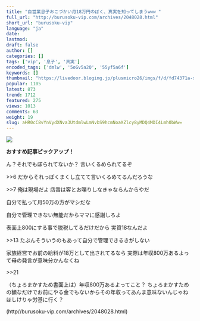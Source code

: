 ```yaml
---
title: "自営業息子おこづかい月18万円のぼく、真実を知ってしまうwww "
full_url: "http://burusoku-vip.com/archives/2048028.html"
short_url: "burusoku-vip"
language: "ja"
date: 
lastmod: 
draft: false
author: []
categories: []
tags: ['vip', '息子', '真実']
encoded_tags: ['dmlw', '5oGv5a2Q', '55yf5a6f']
keywords: []
thumbnail: "https://livedoor.blogimg.jp/plusmicro26/imgs/f/d/fd74371a-s.png"
popular: 1105
latest: 873
trend: 1712
featured: 275
views: 1013
comments: 63
weight: 19
slug: aHR0cC8vYnVydXNva3UtdmlwLmNvbS9hcmNoaXZlcy8yMDQ4MDI4Lmh0bWw=
---
```


![](https://livedoor.blogimg.jp/plusmicro26/imgs/f/d/fd74371a-s.png)

<div><p><b>おすすめ記事ピックアップ！</b></p><p>ん？それでもぼられてないか？ 言いくるめられてるぞ</p><p>>>6 だからそれっぽくまくし立てて言いくるめてるんだろうな</p><p>>>7 俺は現場だよ 店番は客とお喋りしなきゃならんからやだ</p><p>自分で払って月50万の方がマシだな</p><p>自分で管理できない無能だからママに感謝しろよ</p><p>表面上800にする事で脱税してるだけだから 実質18なんだよ</p><p>>>13 たぶんそういうのもあって自分で管理できるきがしない</p><p>家族経営でお前の給料が18万として出されてるなら 実際は年収800万あるよって母の発言が意味分かんなくね</p><p> <p class='anchor'>>>21</p> （ちょろまかすため書面上は）年収800万あるよってこと？ ちょろまかすための額なだけでお前にやる金でもないからその年収ってあんま意味ないんじゃね ほしけりゃ労基に行く？ </p></div>

(http//burusoku-vip.com/archives/2048028.html)

